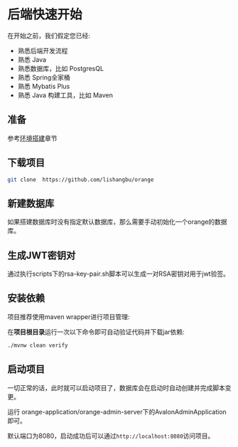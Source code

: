 # 后端快速开始

在开始之前，我们假定您已经:
- 熟悉后端开发流程
- 熟悉 Java
- 熟悉数据库，比如 PostgresQL
- 熟悉 Spring全家桶
- 熟悉 Mybatis Plus
- 熟悉 Java 构建工具，比如 Maven

## 准备

参考[环境搭建](environment-setup.md)章节

## 下载项目

```bash
git clone  https://github.com/lishangbu/orange
```

## 新建数据库

如果搭建数据库时没有指定默认数据库，那么需要手动初始化一个orange的数据库。

## 生成JWT密钥对

通过执行scripts下的rsa-key-pair.sh脚本可以生成一对RSA密钥对用于jwt验签。

## 安装依赖

项目推荐使用maven wrapper进行项目管理:

在**项目根目录**运行一次以下命令即可自动验证代码并下载jar依赖:

```bash
./mvnw clean verify
```

## 启动项目

一切正常的话，此时就可以启动项目了，数据库会在启动时自动创建并完成脚本变更。

运行 orange-application/orange-admin-server下的AvalonAdminApplication即可。

默认端口为8080，启动成功后可以通过`http://localhost:8080`访问项目。
